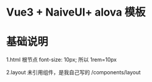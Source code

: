 # Vue3 + NaiveUI+ alova 模板

# 基础说明

1.html 根节点 font-size: 10px; 所以 1rem=10px

2.layout 未引用组件，是我自己写的 /components/layout
